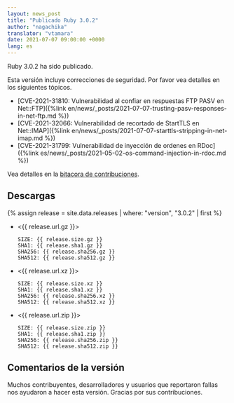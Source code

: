 ```yaml
---
layout: news_post
title: "Publicado Ruby 3.0.2"
author: "nagachika"
translator: "vtamara"
date: 2021-07-07 09:00:00 +0000
lang: es
---
```


Ruby 3.0.2 ha sido publicado.

Esta versión incluye correcciones de seguridad.
Por favor vea detalles en los siguientes tópicos.

* [CVE-2021-31810: Vulnerabilidad al confiar en respuestas FTP PASV en Net::FTP]({%link en/news/_posts/2021-07-07-trusting-pasv-responses-in-net-ftp.md %})
* [CVE-2021-32066: Vulnerabilidad de recortado de StartTLS en Net::IMAP]({%link en/news/_posts/2021-07-07-starttls-stripping-in-net-imap.md %})
* [CVE-2021-31799: Vulnerabilidad de inyección de ordenes en RDoc]({%link es/news/_posts/2021-05-02-os-command-injection-in-rdoc.md %})

Vea detalles en la [bitacora de contribuciones](https://github.com/ruby/ruby/compare/v3_0_1...v3_0_2).

## Descargas

{% assign release = site.data.releases | where: "version", "3.0.2" | first %}

* <{{ release.url.gz }}>

      SIZE: {{ release.size.gz }}
      SHA1: {{ release.sha1.gz }}
      SHA256: {{ release.sha256.gz }}
      SHA512: {{ release.sha512.gz }}

* <{{ release.url.xz }}>

      SIZE: {{ release.size.xz }}
      SHA1: {{ release.sha1.xz }}
      SHA256: {{ release.sha256.xz }}
      SHA512: {{ release.sha512.xz }}

* <{{ release.url.zip }}>

      SIZE: {{ release.size.zip }}
      SHA1: {{ release.sha1.zip }}
      SHA256: {{ release.sha256.zip }}
      SHA512: {{ release.sha512.zip }}


## Comentarios de la versión

Muchos contribuyentes, desarrolladores y usuarios que reportaron fallas
nos ayudaron a hacer esta versión.
Gracias por sus contribuciones.
